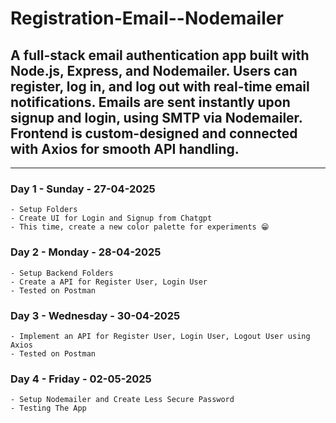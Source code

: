 # Registration-Email--Nodemailer

## A full-stack email authentication app built with Node.js, Express, and Nodemailer. Users can register, log in, and log out with real-time email notifications. Emails are sent instantly upon signup and login, using SMTP via Nodemailer. Frontend is custom-designed and connected with Axios for smooth API handling.

---
### Day 1 - Sunday - 27-04-2025
    - Setup Folders
    - Create UI for Login and Signup from Chatgpt
    - This time, create a new color palette for experiments 😁

### Day 2 - Monday - 28-04-2025
    - Setup Backend Folders
    - Create a API for Register User, Login User
    - Tested on Postman

### Day 3 - Wednesday - 30-04-2025
    - Implement an API for Register User, Login User, Logout User using Axios
    - Tested on Postman

### Day 4 - Friday - 02-05-2025
    - Setup Nodemailer and Create Less Secure Password
    - Testing The App